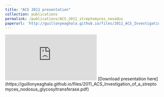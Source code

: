 ```yaml
---
title: "ACS 2011 presentation"
collection: publications
permalink: /publications/ACS_2011_streptomyces_nosodus
paperurl: 'http://guillonyeaghala.github.io/files/2011_ACS_Investigation_of_a_streptomyces_nodosus_glycosyltransferase.pdf'
---
```


<embed src="https://guillonyeaghala.github.io/files/2011_ACS_Investigation_of_a_streptomyces_nodosus_glycosyltransferase.pdf" type="application/pdf" />
[Download presentation here](https://guillonyeaghala.github.io/files/2011_ACS_Investigation_of_a_streptomyces_nodosus_glycosyltransferase.pdf)


